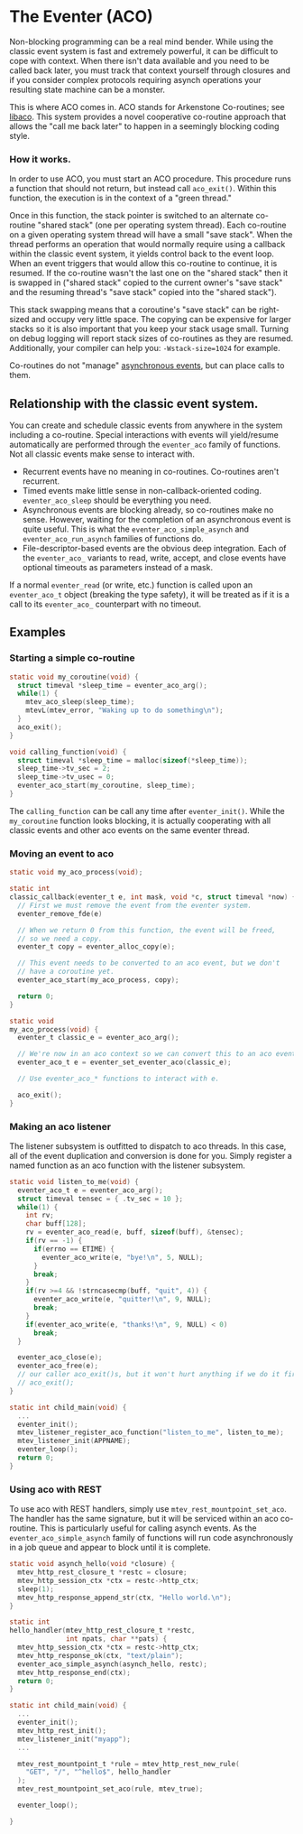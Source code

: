 # The Eventer (ACO)

Non-blocking programming can be a real mind bender.  While using the classic
event system is fast and extremely powerful, it can be difficult to cope
with context.  When there isn't data available and you need to be called
back later, you must track that context yourself through closures and
if you consider complex protocols requiring asynch operations your resulting
state machine can be a monster.

This is where ACO comes in.  ACO stands for Arkenstone Co-routines; see
[libaco](https://github.com/hnes/libaco).  This system provides a novel
cooperative co-routine approach that allows the "call me back later" to
happen in a seemingly blocking coding style.

### How it works.

In order to use ACO, you must start an ACO procedure.  This procedure
runs a function that should not return, but instead call `aco_exit()`.
Within this function, the execution is in the context of a "green thread."

Once in this function, the stack pointer is switched to an alternate
co-routine "shared stack" (one per operating system thread).  Each co-routine on a 
given operating system thread will have a small "save stack".  When the
thread performs an operation that would normally require using a callback
within the classic event system, it yields control back to the event loop.
When an event triggers that would allow this co-routine to continue, it is
resumed.  If the co-routine wasn't the last one on the "shared stack" then
it is swapped in ("shared stack" copied to the current owner's "save stack"
and the resuming thread's "save stack" copied into the "shared stack").

This stack swapping means that a coroutine's "save stack" can be right-sized
and occupy very little space.  The copying can be expensive for larger stacks
so it is also important that you keep your stack usage small.  Turning on
debug logging will report stack sizes of co-routines as they are resumed.
Additionally, your compiler can help you: `-Wstack-size=1024` for example.

Co-routines do not "manage" [asynchronous events](eventer#asynchronous-events),
but can place calls to them.

## Relationship with the classic event system.

You can create and schedule classic events from anywhere in the system
including a co-routine.  Special interactions with events will yield/resume
automatically are performed through the `eventer_aco` family of functions.
Not all classic events make sense to interact with.

 * Recurrent events have no meaning in co-routines.  Co-routines aren't recurrent.
 * Timed events make little sense in non-callback-oriented coding. `eventer_aco_sleep`
   should be everything you need.
 * Asynchronous events are blocking already, so co-routines make no sense.  However,
   waiting for the completion of an asynchronous event is quite useful. This is
   what the `eventer_aco_simple_asynch` and `eventer_aco_run_asynch` families of
   functions do.
 * File-descriptor-based events are the obvious deep integration.  Each of the
   `eventer_aco_` variants to read, write, accept, and close events have
   optional timeouts as parameters instead of a mask.

If a normal `eventer_read` (or write, etc.) function is called upon an
`eventer_aco_t` object (breaking the type safety), it will be treated as if it
is a call to its `eventer_aco_` counterpart with no timeout.

## Examples

### Starting a simple co-routine

```c
static void my_coroutine(void) {
  struct timeval *sleep_time = eventer_aco_arg();
  while(1) {
    mtev_aco_sleep(sleep_time);
    mtevL(mtev_error, "Waking up to do something\n");
  }
  aco_exit();
}

void calling_function(void) {
  struct timeval *sleep_time = malloc(sizeof(*sleep_time));
  sleep_time->tv_sec = 2;
  sleep_time->tv_usec = 0;
  eventer_aco_start(my_coroutine, sleep_time);
}
```

The `calling_function` can be call any time after `eventer_init()`.  While
the `my_coroutine` function looks blocking, it is actually cooperating with
all classic events and other aco events on the same eventer thread.

### Moving an event to aco

```c
static void my_aco_process(void);

static int
classic_callback(eventer_t e, int mask, void *c, struct timeval *now) {
  // First we must remove the event from the eventer system.
  eventer_remove_fde(e)

  // When we return 0 from this function, the event will be freed,
  // so we need a copy.
  eventer_t copy = eventer_alloc_copy(e);

  // This event needs to be converted to an aco event, but we don't
  // have a coroutine yet.
  eventer_aco_start(my_aco_process, copy);

  return 0;
}

static void
my_aco_process(void) {
  eventer_t classic_e = eventer_aco_arg();

  // We're now in an aco context so we can convert this to an aco event.
  eventer_aco_t e = eventer_set_eventer_aco(classic_e);

  // Use eventer_aco_* functions to interact with e.

  aco_exit();
}
```

### Making an aco listener

The listener subsystem is outfitted to dispatch to aco threads. In this
case, all of the event duplication and conversion is done for you. Simply
register a named function as an aco function with the listener subsystem.

```c
static void listen_to_me(void) {
  eventer_aco_t e = eventer_aco_arg();
  struct timeval tensec = { .tv_sec = 10 };
  while(1) {
    int rv;
    char buff[128];
    rv = eventer_aco_read(e, buff, sizeof(buff), &tensec);
    if(rv == -1) {
      if(errno == ETIME) {
        eventer_aco_write(e, "bye!\n", 5, NULL);
      }
      break;
    }
    if(rv >=4 && !strncasecmp(buff, "quit", 4)) {
      eventer_aco_write(e, "quitter!\n", 9, NULL);
      break;
    }
    if(eventer_aco_write(e, "thanks!\n", 9, NULL) < 0)
      break;
  }

  eventer_aco_close(e);
  eventer_aco_free(e);
  // our caller aco_exit()s, but it won't hurt anything if we do it first
  // aco_exit();
}

static int child_main(void) {
  ...
  eventer_init();
  mtev_listener_register_aco_function("listen_to_me", listen_to_me);
  mtev_listener_init(APPNAME);
  eventer_loop();
  return 0;
}
```

### Using aco with REST

To use aco with REST handlers, simply use `mtev_rest_mountpoint_set_aco`.
The handler has the same signature, but it will be serviced within an aco
co-routine.  This is particularly useful for calling asynch events.  As
the `eventer_aco_simple_asynch` family of functions will run code
asynchronously in a job queue and appear to block until it is complete.


```c
static void asynch_hello(void *closure) {
  mtev_http_rest_closure_t *restc = closure;
  mtev_http_session_ctx *ctx = restc->http_ctx;
  sleep(1);
  mtev_http_response_append_str(ctx, "Hello world.\n");
}

static int
hello_handler(mtev_http_rest_closure_t *restc,
              int npats, char **pats) {
  mtev_http_session_ctx *ctx = restc->http_ctx;
  mtev_http_response_ok(ctx, "text/plain");
  eventer_aco_simple_asynch(asynch_hello, restc);
  mtev_http_response_end(ctx);
  return 0;
}

static int child_main(void) {
  ...
  eventer_init();
  mtev_http_rest_init();
  mtev_listener_init("myapp");
  ...

  mtev_rest_mountpoint_t *rule = mtev_http_rest_new_rule(
    "GET", "/", "^hello$", hello_handler
  );
  mtev_rest_mountpoint_set_aco(rule, mtev_true);

  eventer_loop();

}
```
